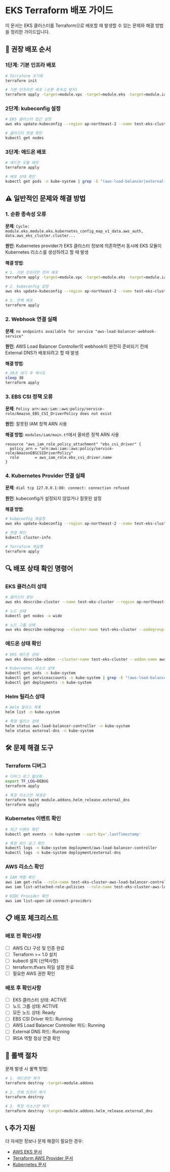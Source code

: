 # EKS Terraform 배포 가이드

이 문서는 EKS 클러스터를 Terraform으로 배포할 때 발생할 수 있는 문제와 해결 방법을 정리한 가이드입니다.

## 🚀 권장 배포 순서

### 1단계: 기본 인프라 배포
```bash
# Terraform 초기화
terraform init

# 기본 인프라만 배포 (순환 종속성 방지)
terraform apply -target=module.vpc -target=module.eks -target=module.iam
```

### 2단계: kubeconfig 설정
```bash
# EKS 클러스터 접근 설정
aws eks update-kubeconfig --region ap-northeast-2 --name test-eks-cluster

# 클러스터 연결 확인
kubectl get nodes
```

### 3단계: 애드온 배포
```bash
# 애드온 모듈 배포
terraform apply

# 배포 상태 확인
kubectl get pods -n kube-system | grep -E "(aws-load-balancer|external-dns|ebs-csi)"
```

## ⚠️ 일반적인 문제와 해결 방법

### 1. 순환 종속성 오류
**문제**: `Cycle: module.eks.module.eks.kubernetes_config_map_v1_data.aws_auth, data.aws_eks_cluster.cluster...`

**원인**: Kubernetes provider가 EKS 클러스터 정보에 의존하면서 동시에 EKS 모듈이 Kubernetes 리소스를 생성하려고 할 때 발생

**해결 방법**:
```bash
# 1. 기본 인프라만 먼저 배포
terraform apply -target=module.vpc -target=module.eks -target=module.iam

# 2. kubeconfig 설정
aws eks update-kubeconfig --region ap-northeast-2 --name test-eks-cluster

# 3. 전체 배포
terraform apply
```

### 2. Webhook 연결 실패
**문제**: `no endpoints available for service "aws-load-balancer-webhook-service"`

**원인**: AWS Load Balancer Controller의 webhook이 완전히 준비되기 전에 External DNS가 배포되려고 할 때 발생

**해결 방법**:
```bash
# 30초 대기 후 재시도
sleep 30
terraform apply
```

### 3. EBS CSI 정책 오류
**문제**: `Policy arn:aws:iam::aws:policy/service-role/Amazon_EBS_CSI_DriverPolicy does not exist`

**원인**: 잘못된 IAM 정책 ARN 사용

**해결 방법**: `modules/iam/main.tf`에서 올바른 정책 ARN 사용
```hcl
resource "aws_iam_role_policy_attachment" "ebs_csi_driver" {
  policy_arn = "arn:aws:iam::aws:policy/service-role/AmazonEBSCSIDriverPolicy"
  role       = aws_iam_role.ebs_csi_driver.name
}
```

### 4. Kubernetes Provider 연결 실패
**문제**: `dial tcp 127.0.0.1:80: connect: connection refused`

**원인**: kubeconfig가 설정되지 않았거나 잘못된 설정

**해결 방법**:
```bash
# kubeconfig 재설정
aws eks update-kubeconfig --region ap-northeast-2 --name test-eks-cluster

# 연결 확인
kubectl cluster-info

# Terraform 재실행
terraform apply
```

## 🔍 배포 상태 확인 명령어

### EKS 클러스터 상태
```bash
# 클러스터 정보
aws eks describe-cluster --name test-eks-cluster --region ap-northeast-2

# 노드 상태
kubectl get nodes -o wide

# 노드 그룹 상태
aws eks describe-nodegroup --cluster-name test-eks-cluster --nodegroup-name main --region ap-northeast-2
```

### 애드온 상태 확인
```bash
# EKS 애드온 상태
aws eks describe-addon --cluster-name test-eks-cluster --addon-name aws-ebs-csi-driver --region ap-northeast-2

# Kubernetes 리소스 상태
kubectl get pods -n kube-system
kubectl get serviceaccounts -n kube-system | grep -E "(aws-load-balancer|external-dns)"
kubectl get deployments -n kube-system
```

### Helm 릴리스 상태
```bash
# Helm 릴리스 목록
helm list -n kube-system

# 특정 릴리스 상태
helm status aws-load-balancer-controller -n kube-system
helm status external-dns -n kube-system
```

## 🛠️ 문제 해결 도구

### Terraform 디버그
```bash
# 디버그 로그 활성화
export TF_LOG=DEBUG
terraform apply

# 특정 리소스만 재생성
terraform taint module.addons.helm_release.external_dns
terraform apply
```

### Kubernetes 이벤트 확인
```bash
# 최근 이벤트 확인
kubectl get events -n kube-system --sort-by='.lastTimestamp'

# 특정 파드 로그 확인
kubectl logs -n kube-system deployment/aws-load-balancer-controller
kubectl logs -n kube-system deployment/external-dns
```

### AWS 리소스 확인
```bash
# IAM 역할 확인
aws iam get-role --role-name test-eks-cluster-aws-load-balancer-controller
aws iam list-attached-role-policies --role-name test-eks-cluster-aws-load-balancer-controller

# OIDC Provider 확인
aws iam list-open-id-connect-providers
```

## 📋 배포 체크리스트

### 배포 전 확인사항
- [ ] AWS CLI 구성 및 인증 완료
- [ ] Terraform >= 1.0 설치
- [ ] kubectl 설치 (선택사항)
- [ ] terraform.tfvars 파일 설정 완료
- [ ] 필요한 AWS 권한 확인

### 배포 후 확인사항
- [ ] EKS 클러스터 상태: ACTIVE
- [ ] 노드 그룹 상태: ACTIVE
- [ ] 모든 노드 상태: Ready
- [ ] EBS CSI Driver 파드: Running
- [ ] AWS Load Balancer Controller 파드: Running
- [ ] External DNS 파드: Running
- [ ] IRSA 역할 정상 연결 확인

## 🔄 롤백 절차

문제 발생 시 롤백 방법:

```bash
# 1. 애드온만 제거
terraform destroy -target=module.addons

# 2. 전체 인프라 제거
terraform destroy

# 3. 특정 리소스만 제거
terraform destroy -target=module.addons.helm_release.external_dns
```

## 📞 추가 지원

더 자세한 정보나 문제 해결이 필요한 경우:
- [AWS EKS 문서](https://docs.aws.amazon.com/eks/)
- [Terraform AWS Provider 문서](https://registry.terraform.io/providers/hashicorp/aws/latest/docs)
- [Kubernetes 문서](https://kubernetes.io/docs/)